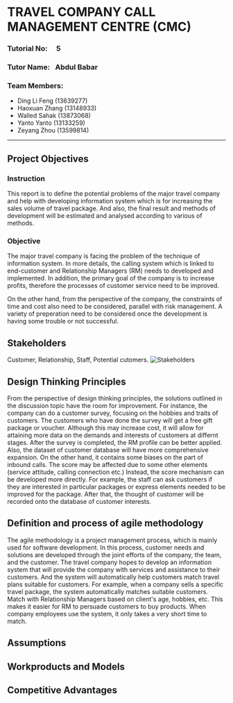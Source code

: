 # TRAVEL COMPANY CALL MANAGEMENT CENTRE (CMC)

  ### Tutorial No: &emsp;5 <br/>
  ### Tutor Name:&ensp; Abdul Babar <br/>
  ### Team Members: 
  * Ding Li Feng (13639277)
  * Haoxuan Zhang (13148933)
  * Walled Sahak (13873068)
  * Yanto Yanto (13133259)
  * Zeyang Zhou (13599814)
 <hr/>

## Project Objectives
### Instruction
This report is to define the potential problems of the major travel company and help with developing information system which is for 
increasing the sales volume of travel package. And also, the final result and methods of development will be estimated and analysed 
according to various of methods.

### Objective
The major travel company is facing the problem of the technique of information system. In more details, the calling system 
which is linked to end-customer and Relationship Managers (RM) needs to developed and implemented. In addition, the primary goal of the company is to increase profits, therefore the processes of customer service need to be improved. 

On the other hand, from the perspective of the company, the constraints of time and cost also need to be considered, parallel with risk management. A variety of preperation need to be considered once the development is having some trouble or not successful.




## Stakeholders
Customer, Relationship, Staff, Potential cutomers. 
![Stakeholders](Diagarms/97449275_551606712446642_3336799421277929472_n.png)


## Design Thinking Principles
From the perspective of design thinking principles, the solutions outlined in the discussion topic have the room for improvement. For instance, the company can do a customer survey, focusing on the hobbies and traits of customers. The customers who have done the survey will get a free gift package or voucher. Although this may increase cost, it will allow for attaining more data on the demands and interests of customers at differnt stages. After the survey is completed, the RM profile can be better applied. Also, the dataset of customer database will have more comprehensive expansion. On the other hand, it contains some biases on the part of inbound calls. The score may be affected due to some other elements (service attitude, calling connection etc.) Instead, the score mechanism can be developed more directly. For example, the staff can ask customers if they are  interested in particular packages or express elements  needed to be improved for the package. After that, the thought of customer will be recorded onto the database of customer interests.



## Definition and process of agile methodology
The agile methodology is a project management process, which is mainly used for software development. In this process, customer needs and solutions are developed through the joint efforts of the company, the team, and the customer.
The travel company hopes to develop an information system that will provide the company with services and assistance to their customers. And the system will automatically help customers match travel plans suitable for customers. For example, when a company sells a specific travel package, the system automatically matches suitable customers. Match with Relationship Managers based on client's age, hobbies, etc. This makes it easier for RM to persuade customers to buy products. When company employees use the system, it only takes a very short time to match.



## Assumptions





## Workproducts and Models






## Competitive Advantages
